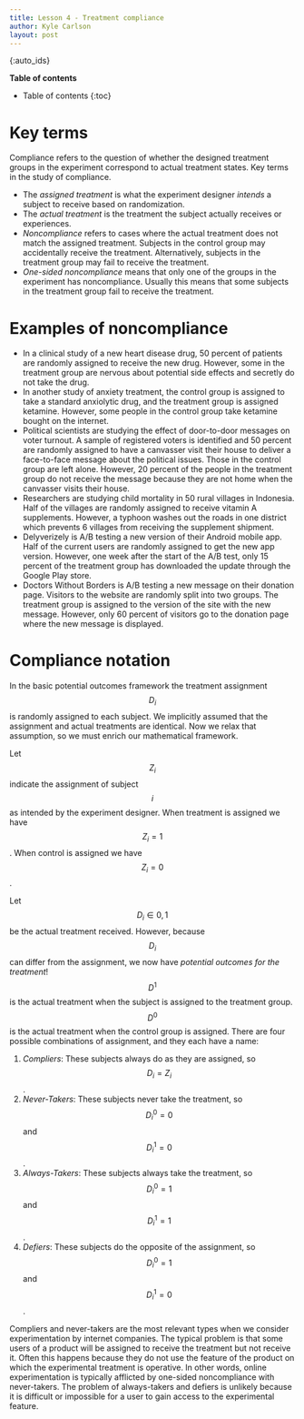 ```yaml
---
title: Lesson 4 - Treatment compliance
author: Kyle Carlson
layout: post
---
```

{:auto_ids}

**Table of contents** 
* Table of contents
{:toc}

# Key terms

Compliance refers to the question of whether the designed treatment groups in the experiment correspond to actual treatment states. Key terms in the study of compliance.

- The _assigned treatment_ is what the experiment designer _intends_ a subject to receive based on randomization.
- The _actual treatment_ is the treatment the subject actually receives or experiences.
- _Noncompliance_ refers to cases where the actual treatment does not match the assigned treatment. Subjects in the control group may accidentally receive the treatment. Alternatively, subjects in the treatment group may fail to receive the treatment.
- _One-sided noncompliance_ means that only one of the groups in the experiment has noncompliance. Usually this means that some subjects in the treatment group fail to receive the treatment.


# Examples of noncompliance

- In a clinical study of a new heart disease drug, 50 percent of patients are randomly assigned to receive the new drug. However, some in the treatment group are nervous about potential side effects and secretly do not take the drug.
- In another study of anxiety treatment, the control group is assigned to take a standard anxiolytic drug, and the treatment group is assigned ketamine. However, some people in the control group take ketamine bought on the internet.
- Political scientists are studying the effect of door-to-door messages on voter turnout. A sample of registered voters is identified and 50 percent are randomly assigned to have a canvasser visit their house to deliver a face-to-face message about the political issues. Those in the control group are left alone. However, 20 percent of the people in the treatment group do not receive the message because they are not home when the canvasser visits their house.
- Researchers are studying child mortality in 50 rural villages in Indonesia. Half of the villages are randomly assigned to receive vitamin A supplements. However, a typhoon washes out the roads in one district which prevents 6 villages from receiving the supplement shipment.
- Delyverizely is A/B testing a new version of their Android mobile app. Half of the current users are randomly assigned to get the new app version. However, one week after the start of the A/B test, only 15 percent of the treatment group has downloaded the update through the Google Play store.
- Doctors Without Borders is A/B testing a new message on their donation page. Visitors to the website are randomly split into two groups. The treatment group is assigned to the version of the site with the new message. However, only 60 percent of visitors go to the donation page where the new message is displayed.

# Compliance notation

In the basic potential outcomes framework the treatment assignment $$D_i$$ is randomly assigned to each subject. We implicitly assumed that the assignment and actual treatments are identical. Now we relax that assumption, so we must enrich our mathematical framework.

Let $$Z_i$$ indicate the assignment of subject $$i$$ as intended by the experiment designer. When treatment is assigned we have $$Z_i=1$$. When control is assigned we have $$Z_i=0$$. 

Let $$D_i \in {0, 1}$$ be the actual treatment received. However, because $$D_i$$ can differ from the assignment, we now have _potential outcomes for the treatment_! $$D^1$$ is the actual treatment when the subject is assigned to the treatment group. $$D^0$$ is the actual treatment when the control group is assigned. There are four possible combinations of assignment, and they each have a name:

1. _Compliers_: These subjects always do as they are assigned, so $$D_i = Z_i$$.
2. _Never-Takers_: These subjects never take the treatment, so $$D^0_i=0$$ and $$D^1_i = 0$$.
3. _Always-Takers_: These subjects always take the treatment, so $$D^0_i=1$$ and $$D^1_i = 1$$.
4. _Defiers_: These subjects do the opposite of the assignment, so $$D^0_i=1$$ and $$D^1_i = 0$$.

Compliers and never-takers are the most relevant types when we consider experimentation by internet companies. The typical problem is that some users of a product will be assigned to receive the treatment but not receive it. Often this happens because they do not use the feature of the product on which the experimental treatment is operative. In other words, online experimentation is typically afflicted by one-sided noncompliance with never-takers. The problem of always-takers and defiers is unlikely because it is difficult or impossible for a user to gain access to the experimental feature.